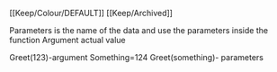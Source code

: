 [[Keep/Colour/DEFAULT]] [[Keep/Archived]] 

Parameters is the name of the data and use the parameters inside the function
Argument actual value

Greet(123)-argument
Something=124
Greet(something)- parameters 

